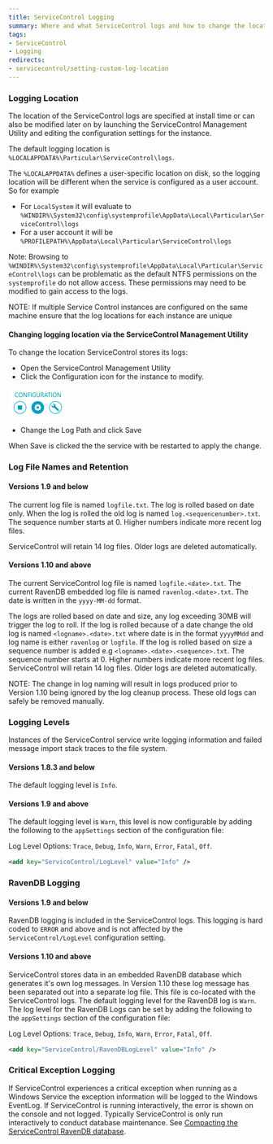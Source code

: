 ```yaml
---
title: ServiceControl Logging
summary: Where and what ServiceControl logs and how to change the location
tags:
- ServiceControl
- Logging
redirects:
- servicecontrol/setting-custom-log-location
---
```


### Logging Location

The location of the ServiceControl logs are specified at install time or can also be modified later on by launching the ServiceControl Management Utility and editing the configuration settings for the instance.

The default logging location is `%LOCALAPPDATA%\Particular\ServiceControl\logs`.

The `%LOCALAPPDATA%` defines a user-specific location on disk, so the logging location will be different when the service is configured as a user account. So for example

 * For `LocalSystem` it will evaluate to `%WINDIR%\System32\config\systemprofile\AppData\Local\Particular\ServiceControl\logs`
 * For a user account it will be `%PROFILEPATH%\AppData\Local\Particular\ServiceControl\logs`

Note: Browsing to  `%WINDIR%\System32\config\systemprofile\AppData\Local\Particular\ServiceControl\logs` can be problematic as the default NTFS permissions on the `systemprofile` do not allow access. These permissions may need to be modified to gain access to the logs.

NOTE: If multiple Service Control instances are configured on the same machine ensure that the log locations for each instance are unique


#### Changing logging location via the ServiceControl Management Utility

To change the location ServiceControl stores its logs:

 * Open the ServiceControl Management Utility
 * Click the Configuration icon for the instance to modify.

![](managementutil-configuration.png)

 * Change the Log Path and click Save

When Save is clicked the the service with be restarted to apply the change.


### Log File Names and Retention


#### Versions 1.9 and below

The current log file is named `logfile.txt`. The log is rolled based on date only. When the log is rolled the old log is named `log.<sequencenumber>.txt`. The sequence number starts at 0. Higher numbers indicate more recent log files.

ServiceControl will retain 14 log files. Older logs are deleted automatically.


#### Versions 1.10 and above

The current ServiceControl log file is named `logfile.<date>.txt`. The current RavenDB embedded log file is named `ravenlog.<date>.txt`. The date is written in the `yyyy-MM-dd` format.

The logs are rolled based on date and size, any log exceeding 30MB will trigger the log to roll. If the log is rolled because of a date change the old log is named `<logname>.<date>.txt` where date is in the format `yyyyMMdd` and log name is either `ravenlog` or `logfile`. If the log is rolled based on size a sequence number is added e.g `<logname>.<date>.<sequence>.txt`. The sequence number starts at 0.  Higher numbers indicate more recent log files. ServiceControl will retain 14 log files. Older logs are deleted automatically.

NOTE: The change in log naming will result in logs produced prior to Version 1.10 being ignored by the log cleanup process.  These old logs can safely be removed manually.



### Logging Levels

Instances of the ServiceControl service write logging information and failed message import stack traces to the file system. 


#### Versions 1.8.3 and below

The default logging level is `Info`.


#### Versions 1.9 and above

The default logging level is `Warn`, this level is now configurable by adding the following to the `appSettings` section of the  configuration file:

Log Level Options: `Trace`, `Debug`, `Info`, `Warn`, `Error`, `Fatal`, `Off`.

```xml
<add key="ServiceControl/LogLevel" value="Info" />
```


### RavenDB Logging


#### Versions 1.9 and below

RavenDB logging is included in the ServiceControl logs. This logging is hard coded to `ERROR` and above and is not affected by the `ServiceControl/LogLevel` configuration setting.


#### Versions 1.10 and above

ServiceControl stores data in an embedded RavenDB database which generates it's own log messages. In Version 1.10 these log message has been separated out into a separate  log file. This file is co-located with the ServiceControl logs. The default logging level for the RavenDB log is `Warn`. The log level for the RavenDB Logs can be set by adding the following to the `appSettings` section of the configuration file:

Log Level Options: `Trace`, `Debug`, `Info`, `Warn`, `Error`, `Fatal`, `Off`.

```xml
<add key="ServiceControl/RavenDBLogLevel" value="Info" />
```


### Critical Exception Logging

If ServiceControl experiences a critical exception when running as a Windows Service the exception information will be logged to the Windows EventLog. If ServiceControl is running interactively, the error is shown on the console and not logged. Typically ServiceControl is only run interactively to conduct database maintenance. See [Compacting the ServiceControl RavenDB database](db-compaction.md).

